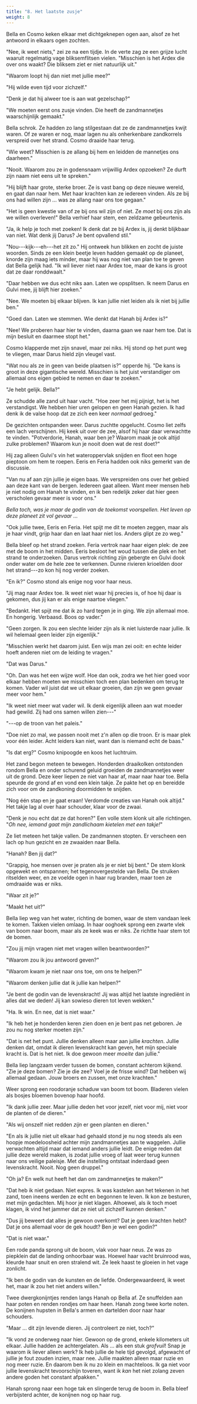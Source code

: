 ```yaml
---
title: "8. Het laatste zusje"
weight: 8
---
```


Bella en Cosmo keken elkaar met dichtgeknepen ogen aan, alsof ze het
antwoord in elkaars ogen zochten.

"Nee, ik weet niets," zei ze na een tijdje. In de verte zag ze een
grijze lucht waaruit regelmatig vage bliksemflitsen vielen. "Misschien is het Ardex die over ons waakt? Die bliksem ziet
er niet natuurlijk uit."

"Waarom loopt hij dan niet met jullie mee?"

"Hij wilde even tijd voor zichzelf."

"Denk je dat hij alweer toe is aan wat gezelschap?"

"We moeten eerst ons zusje vinden. Die heeft de
zandmannetjes waarschijnlijk gemaakt."

Bella schrok. Ze hadden zo lang stilgestaan dat ze de zandmannetjes
kwijt waren. Of ze waren er nog, maar lagen nu als onherkenbare
zandkorrels verspreid over het strand. Cosmo draaide haar terug.

"Wie weet? Misschien is ze allang bij hem en leidden de mannetjes ons
daarheen."

"Nooit. Waarom zou ze in godensnaam vrijwillig Ardex opzoeken? Ze durft zijn naam niet eens uit te spreken."

"Hij blijft haar grote, sterke broer. Ze is vast bang op deze nieuwe
wereld, en gaat dan naar hem. Met haar krachten kan ze iedereen vinden. Als ze bij ons had willen zijn ... was ze allang naar ons toe
gegaan."

"Het is geen kwestie van of ze bij ons wil zijn of niet. Ze *moet* bij ons
zijn als we willen overleven!" Bella verhief haar stem, een zeldzame
gebeurtenis.

"Ja, ik help je toch met zoeken! Ik denk dat ze bij Ardex is, jij denkt
blijkbaar van niet. Wat denk jij Darus? Je bent opvallend stil."

"Nou---kijk---eh---het zit zo." Hij ontweek hun blikken en zocht
de juiste woorden. Sinds ze een klein beetje leven hadden gemaakt op de planeet, knorde zijn maag iets minder, maar hij was nog niet van plan toe te geven dat Bella gelijk had. "Ik wil liever niet naar Ardex toe, maar de kans is groot dat ze daar ronddwaalt."

"Daar hebben we dus echt niks aan. Laten we opsplitsen. Ik neem Darus en
Gulvi mee, jij blijft hier zoeken."

"Nee. We moeten bij elkaar blijven. Ik kan jullie niet leiden als ik niet bij jullie ben."

"Goed dan. Laten we stemmen. Wie denkt dat Hanah bij Ardex is?"

"Nee! We proberen haar hier te vinden, daarna gaan we naar hem toe. Dat
is mijn besluit en daarmee stopt het."

Cosmo klapperde met zijn snavel, maar zei niks. Hij stond op het punt
weg te vliegen, maar Darus hield zijn vleugel vast.

"Wat nou als ze in geen van beide plaatsen is?" opperde hij. "De kans is
groot in deze gigantische wereld. Misschien is het juist verstandiger om allemaal
ons eigen gebied te nemen en daar te zoeken."

"Je hebt gelijk. Bella?"

Ze schudde alle zand uit haar vacht. "Hoe zeer het mij pijnigt, het is het verstandigst. We hebben hier uren
gelopen en geen Hanah gezien. Ik had denk ik de valse hoop dat ze zich
een keer *normaal* gedroeg."

De gezichten ontspanden weer. Darus zuchtte opgelucht. Cosmo liet
zelfs een lach verschijnen. Hij keek uit over de zee, alsof hij haar
daar verwachtte te vinden. "Potverdorie, Hanah, waar ben je? Waarom maak je ook altijd zulke
problemen? Waarom kun je nooit doen wat de rest doet?"

Hij zag alleen Gulvi's vin het wateroppervlak snijden en floot een
hoge pieptoon om hem te roepen. Eeris en Feria
hadden ook niks gemerkt van de discussie.

"Van nu af aan zijn jullie je eigen baas. We verspreiden ons over het
gebied aan deze kant van de bergen. Iedereen gaat alleen. Want meer
mensen heb je niet nodig om Hanah te vinden, en ik ben redelijk zeker dat hier geen verscholen gevaar meer is voor ons." 

*Bella toch, was je maar de godin van de toekomst voorspellen. Het leven op deze planeet zit vol gevaar ...*

"Ook jullie twee, Eeris en
Feria. Het spijt me dit te moeten zeggen, maar als je haar vindt, grijp
haar dan en laat haar niet los. Anders glipt ze zo weg."

Bella bleef op het strand zoeken. Feria vertrok naar haar eigen plek: de
zee met de boom in het midden. Eeris besloot het woud tussen die plek en
het strand te onderzoeken. Darus vertrok richting zijn gebergte en Gulvi dook onder water om de hele zee te
verkennen. Dunne rivieren krioelden door het strand---zo kon hij nog verder zoeken.

"En ik?" Cosmo stond als enige nog voor haar neus.

"Jij mag naar Ardex toe. Ik weet niet waar hij precies is, of hoe hij
daar is gekomen, dus jij kan er als enige naartoe vliegen."

"Bedankt. Het spijt me dat ik zo hard tegen je in ging. We zijn allemaal
moe. En hongerig. Verbaasd. Boos op vader."

"Geen zorgen. Ik zou een slechte leider zijn als ik niet luisterde naar
jullie. Ik wil helemaal geen leider zijn eigenlijk."

"Misschien werkt het daarom juist. Een wijs man zei ooit: en echte
leider hoeft anderen niet om de leiding te vragen."

"Dat was Darus."

"Oh. Dan was het een wijze wolf. Hoe dan ook, zodra we het hier goed voor elkaar hebben moeten we
misschien toch een plan bedenken om terug te komen. Vader wil juist dat
we uit elkaar groeien, dan zijn we geen gevaar meer voor hem."

"Ik weet niet meer wat vader wil. Ik denk eigenlijk alleen aan wat
moeder had gewild. Zij had ons samen willen zien---"

"---op de troon van het paleis."

"Doe niet zo mal, we passen nooit met z'n allen op die troon. Er is maar
plek voor één leider. Acht leiders kan niet, want dan is niemand echt de
baas."

"Is dat erg?" Cosmo knipoogde en koos het luchtruim.

Het zand begon meteen te bewegen. Honderden draaikolken
ontstonden rondom Bella en onder schurend geluid groeiden de
zandmannetjes weer uit de grond. Deze keer liepen ze niet van haar af,
maar naar haar toe. Bella speurde de grond af en vond een klein takje.
Ze pakte het op en bereidde zich voor om de zandkoning doormidden te
snijden.

"Nog één stap en je gaat eraan! Verdomde creaties van Hanah ook altijd."
Het takje lag al over haar schouder, klaar voor de zwaai.

"Denk je nou echt dat ze dat horen?" Een volle stem klonk uit alle
richtingen. "*Oh nee, iemand gaat mijn zandlichaam kietelen met een takje!*"

Ze liet meteen het takje vallen. De zandmannen stopten.
Er verscheen een lach op hun gezicht en ze zwaaiden naar Bella.

"Hanah? Ben jij dat?"

"Grappig, hoe mensen over je praten als je er niet bij bent." De stem
klonk opgewekt en ontspannen; het tegenovergestelde van Bella. De
struiken ritselden weer, en ze voelde ogen in haar rug branden, maar
toen ze omdraaide was er niks.

"Waar zit je?"

"Maakt het uit?"

Bella liep weg van het water, richting de bomen, waar de stem vandaan
leek te komen. Takken vielen omlaag. In haar ooghoek sprong een
zwarte vlek van boom naar boom, maar als ze keek was er niks.
Ze richtte haar stem tot de bomen.

"Zou jij mijn vragen niet met vragen willen beantwoorden?"

"Waarom zou ik jou antwoord geven?"

"Waarom kwam je niet naar ons toe, om ons te helpen?"

"Waarom denken jullie dat ik jullie kan helpen?"

"Je bent de godin van de levenskracht! Jij was altijd het laatste ingrediënt in alles dat we deden! Jij kan sowieso dieren tot leven wekken."

"Ha. Ik win. En nee, dat is niet waar."

"Ik heb het je honderden keren zien doen en je bent pas net geboren. Je
zou nu nog sterker moeten zijn."

"Dat is net het punt. Jullie denken alleen maar aan jullie *krachten*.
Jullie denken dat, omdat ik dieren levenskracht kan geven, het mijn
speciale kracht is. Dat is het niet. Ik doe gewoon meer *moeite* dan
jullie."

Bella liep langzaam verder tussen de bomen, constant achterom kijkend. "Zie je deze bomen? Zie je die zee? Voel je de frisse wind? Dat hebben wij allemaal gedaan. Jouw broers en zussen, met onze krachten."

Weer sprong een roodoranje schaduw van boom tot boom. Bladeren vielen
als bosjes bloemen bovenop haar hoofd.

"Ik dank jullie zeer. Maar jullie deden het voor jezelf, niet voor mij,
niet voor de planten of de dieren."

"Als wij onszelf niet redden *zijn* er geen planten en dieren."

"En als ik jullie niet uit elkaar had gehaald stond je nu nog steeds als
een hoopje moedeloosheid achter mijn zandmannetjes aan te waggelen.
Jullie verwachten altijd maar dat iemand anders jullie leidt. De enige
reden dat jullie deze wereld maken, is zodat jullie vroeg
of laat weer terug kunnen naar ons veilige paleisje. Met die instelling
ontstaat inderdaad geen levenskracht. Nooit. Nog geen druppel."

"Oh ja? En welk nut heeft het dan om zandmannetjes te maken?"

"Dat heb ik niet gedaan. Niet expres. Ik was kastelen aan
het tekenen in het zand, toen ineens werden ze echt en begonnen te
leven. Ik kon ze besturen, met mijn gedachten. Mij hoor je niet klagen.
Alhoewel, als ik toch moet klagen, ik vind het jammer dat ze niet uit
zichzelf kunnen denken."

"Dus jij beweert dat alles je gewoon overkomt? Dat je geen krachten
hebt? Dat je ons allemaal voor de gek houdt? Ben je wel een godin?"

"Dat is niet waar."

Een rode panda sprong uit de boom, vlak voor haar neus. Ze was zo piepklein
dat de landing onhoorbaar was. Hoewel haar vacht bruinrood was, kleurde
haar snuit en oren stralend wit. Ze leek haast te gloeien in het vage
zonlicht.

"Ik ben de godin van de kunsten en de liefde. Ondergewaardeerd, ik weet
het, maar ik zou het niet anders willen."

Twee dwergkonijntjes renden langs Hanah op Bella af. Ze snuffelden aan
haar poten en renden rondjes om haar heen. Hanah zong twee korte noten.
De konijnen hupsten in Bella's armen en dartelden door naar
haar schouders.

"Maar ... dit zijn levende dieren. Jij controleert ze niet, toch?"

"Ik vond ze onderweg naar hier. Gewoon op de grond, enkele kilometers
uit elkaar. Jullie hadden ze achtergelaten. Als ... als een stuk
*grofvuil*! Snap je waarom ik liever alleen werk? Ik heb jullie de hele
tijd gevolgd, afgewacht of jullie je fout zouden inzien, maar nee.
Jullie maakten alleen maar ruzie en nog meer ruzie. En daarom ben ik nu zo klein en
machteloos. Ik ga niet voor jullie levenskracht tevoorschijn toveren, want ik *kan* het niet zolang zeven andere goden het constant afpakken."

Hanah sprong naar een hoge tak en slingerde terug de boom in. Bella
bleef verbijsterd achter, de konijnen nog op haar rug.